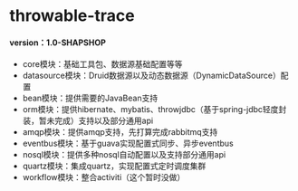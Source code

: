 # throwable-trace
#### version：1.0-SHAPSHOP
* core模块：基础工具包、数据源基础配置等等
* datasource模块：Druid数据源以及动态数据源（DynamicDataSource）配置
* bean模块：提供需要的JavaBean支持
* orm模块：提供hibernate、mybatis、throwjdbc（基于spring-jdbc轻度封装，暂未完成）支持以及部分通用api 
* amqp模块：提供amqp支持，先打算完成rabbitmq支持
* eventbus模块：基于guava实现配置式同步、异步eventbus
* nosql模块：提供多种nosql自动配置以及支持部分通用api
* quartz模块：集成quartz，实现配置式定时调度集群
* workflow模块：整合activiti（这个暂时没做）
